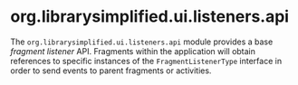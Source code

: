 org.librarysimplified.ui.listeners.api
===

The `org.librarysimplified.ui.listeners.api` module provides a base
_fragment listener_ API. Fragments within the application
will obtain references to specific instances of the `FragmentListenerType`
interface in order to send events to parent fragments or activities.
